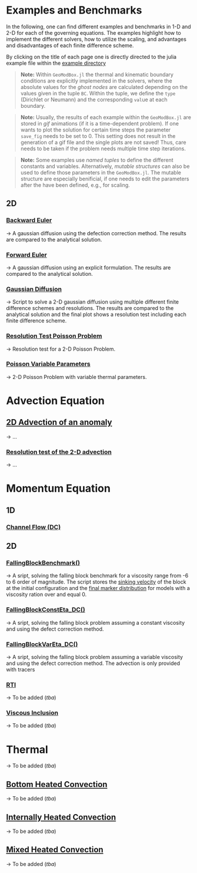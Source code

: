 # Examples and Benchmarks

In the following, one can find different examples and benchmarks in 1-D and 2-D for each of the governing equations. The examples highlight how to implement the different solvers, how to utilize the scaling, and advantages and disadvantages of each finite difference scheme. 

By clicking on the title of each page one is directly directed to the julia example file within the [example directory](https://github.com/GeoSci-FFM/GeoModBox.jl/blob/main/examples)

> **Note:** Within ```GeoModBox.jl``` the thermal and kinematic boundary conditions are explicitly implemented in the solvers, where the absolute values for the *ghost nodes* are calculated depending on the values given in the tuple ```BC```. Within the tuple, we define the ```type``` (Dirichlet or Neumann) and the corresponding ```val```ue at each boundary. 

> **Note:** Usually, the results of each example within the ```GeoModBox.jl``` are stored in *gif* animations (if it is a time-dependent problem). If one wants to plot the solution for certain time steps the parameter ```save_fig``` needs to be set to 0. This setting does not result in the generation of a gif file and the single plots are not saved! Thus, care needs to be taken if the problem needs multiple time step iterations. 

> **Note:** Some examples use *named tuples* to define the different constants and variables. Alternatively, *mutable structures* can also be used to define those parameters in the ```GeoModBox.jl```. The mutable structure are especially benificial, if one needs to edit the parameters after the have been defined, e.g., for scaling. 

## 2D

### [Backward Euler](https://github.com/GeoSci-FFM/GeoModBox.jl/blob/main/examples/HeatEquation/2D/BackwardEuler.jl)
-> A gaussian diffusion using the defection correction method. The results are compared to the analytical solution.  

### [Forward Euler](https://github.com/GeoSci-FFM/GeoModBox.jl/blob/main/examples/HeatEquation/2D/ForwardEuler.jl)
-> A gaussian diffusion using an explicit formulation. The results are compared to the analytical solution. 

### [Gaussian Diffusion](https://github.com/GeoSci-FFM/GeoModBox.jl/blob/main/examples/HeatEquation/2D/Gaussian_Diffusion.jl)
-> Script to solve a 2-D gaussian diffusion using multiple different finite difference schemes and resolutions. The results are compared to the analytical solution and the final plot shows a resolution test including each finite difference scheme.

### [Resolution Test Poisson Problem](https://github.com/GeoSci-FFM/GeoModBox.jl/blob/main/examples/HeatEquation/2D/Poisson_ResTest.jl)
-> Resolution test for a 2-D Poisson Problem. 

### [Poisson Variable Parameters](https://github.com/GeoSci-FFM/GeoModBox.jl/blob/main/examples/HeatEquation/2D/Poisson_variable_k.jl) 
-> 2-D Poisson Problem with variable thermal parameters.

# Advection Equation

## [2D Advection of an anomaly](https://github.com/GeoSci-FFM/GeoModBox.jl/blob/main/examples/AdvectionEquation/2D_Advection.jl)
-> ...

### [Resolution test of the 2-D advection](https://github.com/GeoSci-FFM/GeoModBox.jl/blob/main/examples/AdvectionEquation/2D_Advection_ResolutionTest.jl)
-> ...

# Momentum Equation

## 1D

### [Channel Flow (DC)](https://github.com/GeoSci-FFM/GeoModBox.jl/blob/main/examples/StokesEquation/1D/ChannelFlow_1D.jl)
<!--
### Channel Flow
&emsp; Assuming the horizontal pressure gradient is constant and flow within a channel is only driven by the pressure and/or by a constant horizonal velocity at the surface (or at the bottom, or both), the stokes equation describes the horizontal flow velocity within the channel and simplifies to: 

For the given setup I can assume that the vertical velocity is zero and thus equation (3) simplifies to the last expression of equation (2).

&emsp; This directory contains a script to calculate the horizontal velocity for a two-dimensional Couette(-Poiseuille) channel flow with constant and logarithmically, with depth varying viscosity and to compare the numerical solution with its analytical solution. The depth-dependent viscosity is defined as: 

$\eta = \eta_0 exp(log(m) \frac{H-z}{H})$,

where *m* is the viscosity ratio of $\frac{\eta_1}{\eta_0}$, $\eta_0$ and $\eta_1$ are the bottom and surface viscosities, respectively, *H* is the model height, and *z* the depth. 

&emsp;Considering the definition of the viscosity as given in equation (4), one can derive an analytical solution of the horizontal velocity from the 1-D stokes equation in *x*-direction by twice integrating equation (1). The analytical solution with depth depends on the viscosity ratio *m*, the horizontal pressure gradient $\frac{\partial P}{\partial x}$, and the shear velocity at the surface $v_{x,0}$. For an upward pointing coordinate system (*z* positive) the analytical solution is given as: 

$v_{x,ana} =-\frac{1}{2 \eta_0} \frac{\partial P}{x} (Hz - z^2) + v_{x,0}\frac{z}{H}$,&emsp;&emsp; if $m = 1$, and &emsp;&emsp;&emsp; (5)

$v_{x,ana} = -\frac{\partial P}{\partial x} \frac{H}{\eta_0 log(m)} (\frac{m^{-\frac{z}{H}}}{m-1}(z(m-1)+H) - \frac{H}{m-1})-m^{-\frac{z}{H}} m \frac{v_{x,0}}{m-1} + \frac{v_{x,0}m}{m-1}$, &emsp;&emsp; if $m \neq 0$.&emsp;&emsp;&emsp; (6)

&emsp;The numerical solution is calculated using fixed boundary velocities, which are defined by the analytical solution of the horizontal velocity as defined in equations (5) and (6) and I simply flip the analytical solution so that it fits to the downward point coordinate system I use in the code. -->

## 2D

### [FallingBlockBenchmark()](https://github.com/GeoSci-FFM/GeoModBox.jl/blob/main/examples/StokesEquation/2D/FallingBlockBenchmark.jl)
-> A sript, solving the falling block benchmark for a viscosity range from -6 to 6 order of magnitude. The script stores the [sinking velocity](../assets/FallingBlock_SinkingVeloc_tracers.png) of the block at the initial configuration and the [final marker distribution](../assets/FallingBlock_FinalStage_tracers.png) for models with a viscosity ration over and equal 0. 

### [FallingBlockConstEta_DC()](https://github.com/GeoSci-FFM/GeoModBox.jl/blob/main/examples/StokesEquation/2D/FallingBlockConstEta_Dc.jl) 
-> A sript, solving the falling block problem assuming a constant viscosity and using the defect correction method.  

### [FallingBlockVarEta_DC()](https://github.com/GeoSci-FFM/GeoModBox.jl/blob/main/examples/StokesEquation/2D/FallingBlockVarEta_DC.jl)
-> A sript, solving the falling block problem assuming a variable viscosity and using the defect correction method. The advection is only provided with tracers

### [RTI](https://github.com/GeoSci-FFM/GeoModBox.jl/blob/main/examples/StokesEquation/2D/RTI.jl)
-> To be added (*tba*)

### [Viscous Inclusion](https://github.com/GeoSci-FFM/GeoModBox.jl/blob/main/examples/StokesEquation/2D/ViscousInclusion.jl)
-> To be added (*tba*)

# Thermal 
-> To be added (*tba*)

## [Bottom Heated Convection]()
-> To be added (*tba*)

## [Internally Heated Convection]()
-> To be added (*tba*)

## [Mixed Heated Convection]()
-> To be added (*tba*)



